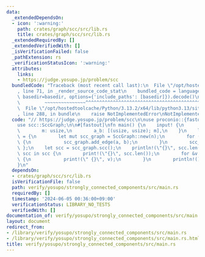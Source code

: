 ```yaml
---
data:
  _extendedDependsOn:
  - icon: ':warning:'
    path: crates/graph/scc/src/lib.rs
    title: crates/graph/scc/src/lib.rs
  _extendedRequiredBy: []
  _extendedVerifiedWith: []
  _isVerificationFailed: false
  _pathExtension: rs
  _verificationStatusIcon: ':warning:'
  attributes:
    links:
    - https://judge.yosupo.jp/problem/scc
  bundledCode: "Traceback (most recent call last):\n  File \"/opt/hostedtoolcache/Python/3.13.2/x64/lib/python3.13/site-packages/onlinejudge_verify/documentation/build.py\"\
    , line 71, in _render_source_code_stat\n    bundled_code = language.bundle(stat.path,\
    \ basedir=basedir, options={'include_paths': [basedir]}).decode()\n          \
    \         ~~~~~~~~~~~~~~~^^^^^^^^^^^^^^^^^^^^^^^^^^^^^^^^^^^^^^^^^^^^^^^^^^^^^^^^^^^^^^^^^^\n\
    \  File \"/opt/hostedtoolcache/Python/3.13.2/x64/lib/python3.13/site-packages/onlinejudge_verify/languages/rust.py\"\
    , line 288, in bundle\n    raise NotImplementedError\nNotImplementedError\n"
  code: "// https://judge.yosupo.jp/problem/scc\n\nuse proconio::{fastout, input};\n\
    use scc::SccGraph;\n\n#[fastout]\nfn main() {\n    input! {\n        n: usize,\n\
    \        m: usize,\n        a_b: [(usize, usize); m],\n    }\n    let scc_graph\
    \ = {\n        let mut scc_graph = SccGraph::new(n);\n        for (a, b) in a_b\
    \ {\n            scc_graph.add_edge(a, b);\n        }\n        scc_graph\n   \
    \ };\n    let scc = scc_graph.scc();\n    println!(\"{}\", scc.len());\n    for\
    \ scc in scc {\n        print!(\"{}\", scc.len());\n        for &v in scc.iter()\
    \ {\n            print!(\" {}\", v);\n        }\n        println!();\n    }\n\
    }\n"
  dependsOn:
  - crates/graph/scc/src/lib.rs
  isVerificationFile: false
  path: verify/yosupo/strongly_connected_components/src/main.rs
  requiredBy: []
  timestamp: '2024-06-05 00:36:00+09:00'
  verificationStatus: LIBRARY_NO_TESTS
  verifiedWith: []
documentation_of: verify/yosupo/strongly_connected_components/src/main.rs
layout: document
redirect_from:
- /library/verify/yosupo/strongly_connected_components/src/main.rs
- /library/verify/yosupo/strongly_connected_components/src/main.rs.html
title: verify/yosupo/strongly_connected_components/src/main.rs
---
```

